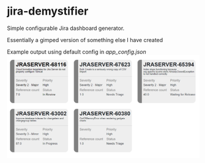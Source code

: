 # jira-demystifier
Simple configurable Jira dashboard generator.

Essentially a gimped version of something else I have created

Example output using default config in *app_config.json*
![Screenshot](doc/preview.png)
